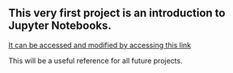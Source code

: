 ## This very first project is an introduction to Jupyter Notebooks.
[It can be accessed and modified by accessing this link](https://bushastrolab.com/hub/user-redirect/git-pull?repo=https%3A%2F%2Fgithub.com%2Fchandrunarayan%2Fastronomy&branch=gh-pages&urlpath=lab%2Ftree%2Fastronomy%2Fprojects%2Fintro_to_jupyter%2F0_intro_to_jupyter.ipynb?reset)

This will be a useful reference for all future projects.
